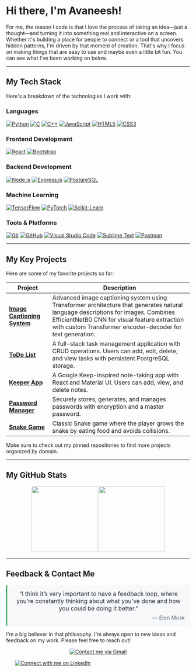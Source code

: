 # Hi there, I'm Avaneesh!

<p align="left">
For me, the reason I code is that I love the process of taking an idea—just a thought—and turning it into something real and interactive on a screen. Whether it's building a place for people to connect or a tool that uncovers hidden patterns, I'm driven by that moment of creation. That's why I focus on making things that are easy to use and maybe even a little bit fun. You can see what I've been working on below.
</p>

---

## My Tech Stack

Here's a breakdown of the technologies I work with:

### Languages
<p align="left">
  <a href="https://www.python.org" target="_blank" rel="noreferrer"><img src="https://skillicons.dev/icons?i=python" alt="Python"/></a>
  <a href="https://en.wikipedia.org/wiki/C_(programming_language)" target="_blank" rel="noreferrer"><img src="https://skillicons.dev/icons?i=c" alt="C"/></a>
  <a href="https://isocpp.org/" target="_blank" rel="noreferrer"><img src="https://skillicons.dev/icons?i=cpp" alt="C++"/></a>
  <a href="https://developer.mozilla.org/en-US/docs/Web/JavaScript" target="_blank" rel="noreferrer"><img src="https://skillicons.dev/icons?i=js" alt="JavaScript"/></a>
  <a href="https://developer.mozilla.org/en-US/docs/Web/HTML" target="_blank" rel="noreferrer"><img src="https://skillicons.dev/icons?i=html" alt="HTML5"/></a>
  <a href="https://developer.mozilla.org/en-US/docs/Web/CSS" target="_blank" rel="noreferrer"><img src="https://skillicons.dev/icons?i=css" alt="CSS3"/></a>
</p>

### Frontend Development
<p align="left">
  <a href="https://react.dev/" target="_blank" rel="noreferrer"><img src="https://skillicons.dev/icons?i=react" alt="React"/></a>
  <a href="https://getbootstrap.com/" target="_blank" rel="noreferrer"><img src="https://skillicons.dev/icons?i=bootstrap" alt="Bootstrap"/></a>
</p>

### Backend Development
<p align="left">
  <a href="https://nodejs.org/" target="_blank" rel="noreferrer"><img src="https://skillicons.dev/icons?i=nodejs" alt="Node.js"/></a>
  <a href="https://expressjs.com/" target="_blank" rel="noreferrer"><img src="https://skillicons.dev/icons?i=express" alt="Express.js"/></a>
  <a href="https://www.postgresql.org/" target="_blank" rel="noreferrer"><img src="https://skillicons.dev/icons?i=postgres" alt="PostgreSQL"/></a>
</p>

### Machine Learning
<p align="left">
  <a href="https://www.tensorflow.org/" target="_blank" rel="noreferrer"><img src="https://skillicons.dev/icons?i=tensorflow" alt="TensorFlow"/></a>
  <a href="https://pytorch.org/" target="_blank" rel="noreferrer"><img src="https://skillicons.dev/icons?i=pytorch" alt="PyTorch"/></a>
  <a href="https://scikit-learn.org/" target="_blank" rel="noreferrer"><img src="https://skillicons.dev/icons?i=sklearn" alt="Scikit-Learn"/></a>
</p>

### Tools & Platforms
<p align="left">
  <a href="https://git-scm.com/" target="_blank" rel="noreferrer"><img src="https://skillicons.dev/icons?i=git" alt="Git"/></a>
  <a href="https://github.com/" target="_blank" rel="noreferrer"><img src="https://skillicons.dev/icons?i=github" alt="GitHub"/></a>
  <a href="https://code.visualstudio.com/" target="_blank" rel="noreferrer"><img src="https://skillicons.dev/icons?i=vscode" alt="Visual Studio Code"/></a>
  <a href="https://www.sublimetext.com/" target="_blank" rel="noreferrer"><img src="https://skillicons.dev/icons?i=sublime" alt="Sublime Text"/></a>
  <a href="https://www.postman.com/" target="_blank" rel="noreferrer"><img src="https://skillicons.dev/icons?i=postman" alt="Postman"/></a>
</p>

---

## My Key Projects

 Here are some of my favorite projects so far:

| Project                                                                     | Description                                                               |
| --------------------------------------------------------------------------- | ------------------------------------------------------------------------- |
| **[Image Captioning System](https://github.com/Avaneesh40585/Image-Captioning)** | Advanced image captioning system using Transformer architecture that generates natural language descriptions for images. Combines EfficientNetB0 CNN for visual feature extraction with custom Transformer encoder-decoder for text generation. |
| **[ToDo List](https://github.com/Avaneesh40585/ToDo-List)** | A full-stack task management application with CRUD operations. Users can add, edit, delete, and view tasks with persistent PostgreSQL storage. |
| **[Keeper App](https://github.com/Avaneesh40585/Keeper-App)** | A Google Keep-inspired note-taking app with React and Material UI. Users can add, view, and delete notes. |
| **[Password Manager](https://github.com/Avaneesh40585/Python-Projects/tree/main/Password%20Manager)** | Securely stores, generates, and manages passwords with encryption and a master password. |
| **[Snake Game](https://github.com/Avaneesh40585/Python-Projects/tree/main/Snake%20Game)** | Classic Snake game where the player grows the snake by eating food and avoids collisions. |

Make sure to check out my pinned repositories to find more projects organized by domain.

---

## My GitHub Stats

<p align="center">
  <img height="180em" src="https://github-readme-stats.vercel.app/api?username=Avaneesh40585&show_icons=true&theme=github_dark&include_all_commits=true&count_private=true"/>
  <img height="180em" src="https://github-readme-stats.vercel.app/api/top-langs/?username=Avaneesh40585&layout=compact&langs_count=8&theme=github_dark"/>
</p>

---

## Feedback & Contact Me

<div align="center" style="max-width:600px; padding:1em; border-left:3px solid #2EA44F; background:#f6f8fa; border-radius:4px;">
  <p style="margin:0; font-size:1rem; color:#24292e;">
    “I think it’s very important to have a feedback loop, where you’re constantly thinking about what you’ve done and how you could be doing it better.”
  </p>
  <p style="margin:0.5em 0 0; text-align:right; font-size:0.9rem; color:#57606a;">
    — Elon Musk
  </p>
</div>

I'm a big believer in that philosophy. I'm always open to new ideas and feedback on my work. Please feel free to reach out!

<p align="center">
  <a href="https://mail.google.com/mail/?view=cm&fs=1&to=your@email.com&su=Subject%20Here&body=Type%20your%20message%20here"
  target="_blank" rel="noopener noreferrer" >
    <img src="https://skillicons.dev/icons?i=gmail" alt="Contact me via Gmail" />
</a>
  
  &nbsp;&nbsp;&nbsp;&nbsp;&nbsp;
  <a href="https://www.linkedin.com/in/avaneesh-muskula/">
    <img src="https://skillicons.dev/icons?i=linkedin" alt="Connect with me on LinkedIn" />
  </a>
</p>

